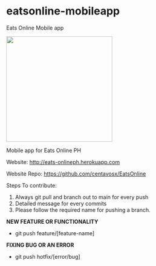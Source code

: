 # eatsonline-mobileapp
Eats Online Mobile app
  
  
<img src="https://user-images.githubusercontent.com/72075830/163156968-a081c6ed-932d-42d2-a0ca-c7cb2f1a99cb.png" width="280" height="280" style="background-color:transparent;">

Mobile app for Eats Online PH

Website: http://eats-onlineph.herokuapp.com

Website Repo: https://github.com/centavosx/EatsOnline
 
Steps To contribute:

1. Always git pull and branch out to main for every push
2. Detailed message for every commits
3. Please follow the required name for pushing a branch.
  
  
**NEW FEATURE OR FUNCTIONALITY**

- git push feature/[feature-name]


**FIXING BUG OR AN ERROR**

- git push hotfix/[error/bug] 

